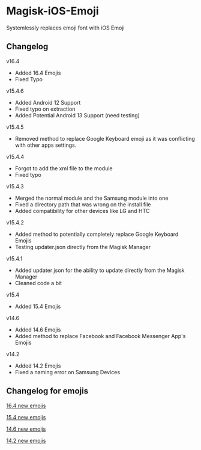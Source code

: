# Magisk-iOS-Emoji
Systemlessly replaces emoji font with iOS Emoji 

## Changelog
v16.4
- Added 16.4 Emojis
- Fixed Typo

v15.4.6
- Added Android 12 Support
- Fixed typo on extraction
- Added Potential Android 13 Support (need testing)

v15.4.5
- Removed method to replace Google Keyboard emoji as it was conflicting with other apps settings.

v15.4.4
- Forgot to add the xml file to the module
- Fixed typo

v15.4.3
- Merged the normal module and the Samsung module into one
- Fixed a directory path that was wrong on the install file
- Added compatibility for other devices like LG and HTC

v15.4.2 
- Added method to potentially completely replace Google Keyboard Emojis
- Testing updater.json directly from the Magisk Manager

v15.4.1
- Added updater json for the ability to update directly from the Magisk Manager
- Cleaned code a bit

v15.4
- Added 15.4 Emojis

v14.6
- Added 14.6 Emojis
- Added method to replace Facebook and Facebook Messenger App's Emojis

v14.2
- Added 14.2 Emojis
- Fixed a naming error on Samsung Devices

## Changelog for emojis
[16.4 new emojis](https://blog.emojipedia.org/ios-16-4-emoji-changelog/)

[15.4 new emojis](https://blog.emojipedia.org/ios-15-4-emoji-changelog/)

[14.6 new emojis](https://blog.emojipedia.org/ios-14-6-emoji-changelog/)

[14.2 new emojis](https://blog.emojipedia.org/ios-14-2-emoji-changelog/)
